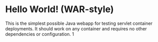 Hello World! (WAR-style)
===============

This is the simplest possible Java webapp for testing servlet container deployments.  It should work on any container and requires no other dependencies or configuration.
1
